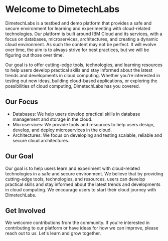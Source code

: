 # Welcome to DimetechLabs
DimetechLabs is a testbed and demo platform that provides a safe and secure environment for learning and experimenting with cloud-related technologies. 
Our platform is built around IBM Cloud and its services, with a focus on databases, microservices, architectures, and creating a dynamic cloud environment. 
As such the content may not be perfect. It will evolve over time, the aim is to always strive for best practices, but we will be figuring out those over time.

Our goal is to offer cutting-edge tools, technologies, and learning resources to help users develop practical skills and stay informed about the latest trends and developments in cloud computing. 
Whether you're interested in testing out new ideas, building cloud-based applications, or exploring the possibilities of cloud computing, DimetechLabs has you covered.

## Our Focus
- Databases: We help users develop practical skills in database management and storage in the cloud.
- Microservices: We provide tools and resources to help users design, develop, and deploy microservices in the cloud.
- Architectures: We focus on developing and testing scalable, reliable and secure cloud architectures.

## Our Goal
Our goal is to help users learn and experiment with cloud-related technologies in a safe and secure environment. 
We believe that by providing cutting-edge tools, technologies, and resources, users can develop practical skills and stay informed about the latest trends and developments in cloud computing. 
We encourage users to start their cloud journey with DimetechLabs.

## Get Involved
We welcome contributions from the community. If you're interested in contributing to our platform or have ideas for how we can improve, please reach out to us. Let's learn and grow together.
